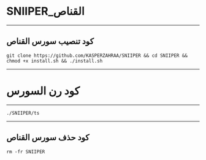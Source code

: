 SNIIPER_القناص
==============

______________________________________________________________________________________________________________________

كود تنصيب سورس القناص
------------
```git clone https://github.com/KASPERZAHRAA/SNIIPER && cd SNIIPER && chmod +x install.sh && ./install.sh```

______________________________________________________________________________________________________________________

كود رن السورس
========

______________________________________________________________________________________________________________________


```./SNIIPER/ts```

______________________________________________________________________________________________________________________

كود حذف سورس القناص
-------

```rm -fr SNIIPER```
